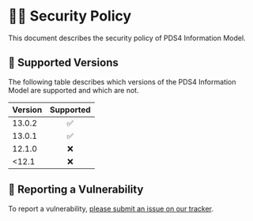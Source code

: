 # 👮‍♀️ Security Policy

This document describes the security policy of PDS4 Information Model.


## 📀 Supported Versions

The following table describes which versions of the PDS4 Information Model are supported and which are not.

| Version | Supported  |
|:--------|:----------:|
| 13.0.2  | ✅         |
| 13.0.1  | ✅         |
| 12.1.0  | ❌         |
| <12.1   | ❌         |


## 🚨 Reporting a Vulnerability

To report a vulnerability, [please submit an issue on our tracker](https://github.com/NASA-PDS/pds4-information-model/issues/new).
